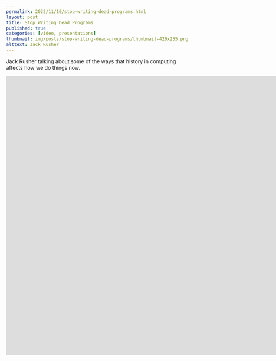 ```yaml
---
permalink: 2022/11/10/stop-writing-dead-programs.html
layout: post
title: Stop Writing Dead Programs
published: true
categories: [video, presentations]
thumbnail: img/posts/stop-writing-dead-programs/thumbnail-420x255.png
alttext: Jack Rusher
---
```


Jack Rusher talking about some of the ways that history in computing affects how we do things now.

<iframe width="1869" height="755" src="https://www.youtube.com/embed/8Ab3ArE8W3s" title="YouTube video player" frameborder="0" allow="accelerometer; autoplay; clipboard-write; encrypted-media; gyroscope; picture-in-picture" allowfullscreen></iframe>
